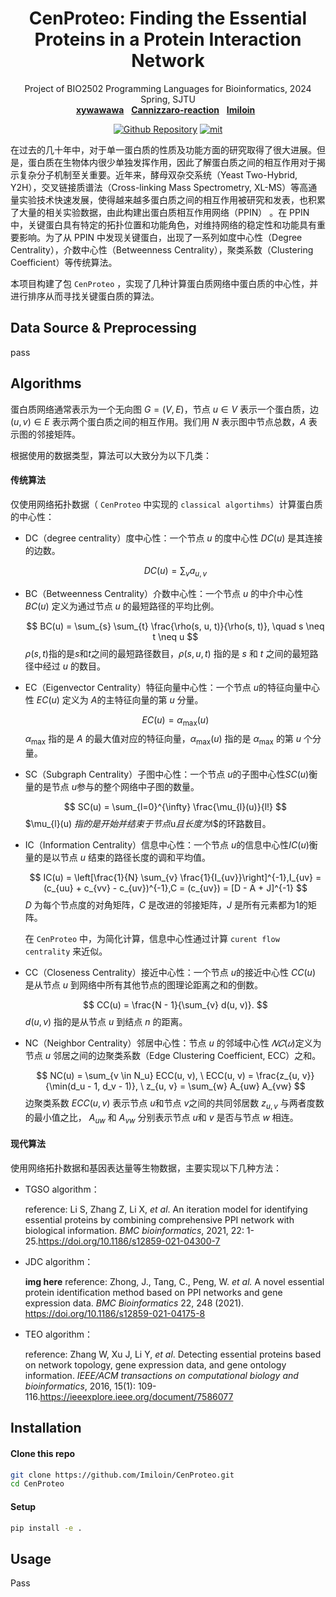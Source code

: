 <div align="center">
    <h1>
    CenProteo: Finding the Essential Proteins in a Protein Interaction Network
    </h1>
    <p>
    Project of BIO2502 Programming Languages for Bioinformatics, 2024 Spring, SJTU
    <br />
    <a href="https://github.com/xywawawa"><strong>xywawawa</strong></a>
    &nbsp;
    <a href="https://github.com/Cannizzaro-reaction"><strong>Cannizzaro-reaction</strong></a>
    &nbsp;
    <a href="https://github.com/Imiloin"><strong>Imiloin</strong></a>
    &nbsp;
    </p>
    <p>
    <a href="https://github.com/Imiloin/CenProteo"><img alt="Github Repository" src="https://img.shields.io/badge/Github-Repository-blue?logo=github&logoColor=blue"></a>
    <a href="https://github.com/Imiloin/CenProteo?tab=MIT-1-ov-file"><img alt="mit" src="https://img.shields.io/badge/License-MIT-red.svg"></a>
    </p>
</div>

在过去的几十年中，对于单一蛋白质的性质及功能方面的研究取得了很大进展。但是，蛋白质在生物体内很少单独发挥作用，因此了解蛋白质之间的相互作用对于揭示复杂分子机制至关重要。近年来，酵母双杂交系统（Yeast Two-Hybrid, Y2H），交叉链接质谱法（Cross-linking Mass Spectrometry, XL-MS）等高通量实验技术快速发展，使得越来越多蛋白质之间的相互作用被研究和发表，也积累了大量的相关实验数据，由此构建出蛋白质相互作用网络（PPIN） 。在 PPIN 中，关键蛋白具有特定的拓扑位置和功能角色，对维持网络的稳定性和功能具有重要影响。为了从 PPIN 中发现关键蛋白，出现了一系列如度中心性（Degree Centrality），介数中心性（Betweenness Centrality），聚类系数（Clustering Coefficient）等传统算法。

本项目构建了包 `CenProteo` ，实现了几种计算蛋白质网络中蛋白质的中心性，并进行排序从而寻找关键蛋白质的算法。



## Data Source & Preprocessing

pass



## Algorithms

蛋白质网络通常表示为一个无向图 $G=(V, E)$，节点 $u\in V$ 表示一个蛋白质，边 $(u,v) \in E$ 表示两个蛋白质之间的相互作用。我们用 $N$ 表示图中节点总数，$A$ 表示图的邻接矩阵。

根据使用的数据类型，算法可以大致分为以下几类：

#### 传统算法

仅使用网络拓扑数据（ `CenProteo` 中实现的 `classical algortihms`）计算蛋白质的中心性：

+ DC（degree centrality）度中心性：一个节点 $u$ 的度中心性 $DC(u)$ 是其连接的边数。

    $$
    DC(u) = \sum_{v} a_{u,v}
    $$

+ BC（Betweenness Centrality）介数中心性：一个节点 $u$ 的中介中心性 $BC(u)$ 定义为通过节点 $u$ 的最短路径的平均比例。

    $$
    BC(u) = \sum_{s} \sum_{t} \frac{\rho(s, u, t)}{\rho(s, t)}, \quad s \neq t \neq u
    $$
    $\rho(s, t)$指的是$s$和$t$之间的最短路径数目，$\rho(s,u, t)$ 指的是 $s$ 和 $t$ 之间的最短路径中经过 $u$ 的数目。

+ EC（Eigenvector Centrality）特征向量中心性：一个节点 $u$的特征向量中心性 $EC(u)$ 定义为 $A$的主特征向量的第 $u$ 分量。

    $$
    EC(u) = \alpha_{\max}(u)
    $$
    $\alpha_{\max}$ 指的是 $A$ 的最大值对应的特征向量，$\alpha_{\max}(u)$ 指的是 $\alpha_{\max}$ 的第 $u$ 个分量。

+ SC（Subgraph Centrality）子图中心性：一个节点 $u$的子图中心性$SC(u)$衡量的是节点 $u$参与的整个网络中子图的数量。

    $$
    SC(u) = \sum_{l=0}^{\infty} \frac{\mu_{l}(u)}{l!}
    $$
    $\mu_{l}(u) $指的是开始并结束于节点$u$且长度为$l$的环路数目。

+ IC（Information Centrality）信息中心性：一个节点 $u$的信息中心性$IC(u)$衡量的是以节点 $u$ 结束的路径长度的调和平均值。

    $$
    IC(u) = \left[\frac{1}{N} \sum_{v} \frac{1}{I_{uv}}\right]^{-1},I_{uv} = (c_{uu} + c_{vv} - c_{uv})^{-1},C = (c_{uv}) = [D - A + J]^{-1}
    $$
    $D$ 为每个节点度的对角矩阵，$C$ 是改进的邻接矩阵，$J$ 是所有元素都为1的矩阵。

    在 `CenProteo` 中，为简化计算，信息中心性通过计算 `curent flow centrality` 来近似。

+ CC（Closeness Centrality）接近中心性：一个节点 $u$的接近中心性 $CC(u)$ 是从节点 $u$ 到网络中所有其他节点的图理论距离之和的倒数。

    $$
    CC(u) = \frac{N - 1}{\sum_{v} d(u, v)}.
    $$
    $d(u,v)$ 指的是从节点 $u$ 到结点 $n$ 的距离。

+ NC（Neighbor Centrality）邻居中心性：节点 $u$ 的邻域中心性 $𝑁𝐶(𝑢)$定义为节点 $u$ 邻居之间的边聚类系数（Edge Clustering Coefficient, ECC）之和。

    $$
    NC(u) = \sum_{v \in N_u} ECC(u, v), \
    ECC(u, v) = \frac{z_{u, v}}{\min(d_u - 1, d_v - 1)}, \ 
    z_{u, v} = \sum_{w} A_{uw} A_{vw}
    $$
    边聚类系数 $ECC(u, v)$ 表示节点 $u$和节点 $v$之间的共同邻居数 $z_{u, v}$ 与两者度数的最小值之比， $A_{uw}$ 和 $A_{vw}$ 分别表示节点 $u$和 $v$ 是否与节点 $w$ 相连。

   

#### 现代算法

使用网络拓扑数据和基因表达量等生物数据，主要实现以下几种方法：

+ TGSO algorithm：

  reference: Li S, Zhang Z, Li X, *et al*. An iteration model for identifying essential proteins by combining comprehensive PPI network with biological information. *BMC bioinformatics*, 2021, 22: 1-25.https://doi.org/10.1186/s12859-021-04300-7

+ JDC algorithm：
  
  **img here**
  reference: Zhong, J., Tang, C., Peng, W. *et al.* A novel essential protein identification method based on PPI networks and gene expression data. *BMC Bioinformatics* 22, 248 (2021). https://doi.org/10.1186/s12859-021-04175-8
  
+ TEO algorithm：
  
  reference: Zhang W, Xu J, Li Y, *et al*. Detecting essential proteins based on network topology, gene expression data, and gene ontology information. *IEEE/ACM transactions on computational biology and bioinformatics*, 2016, 15(1): 109-116.https://ieeexplore.ieee.org/document/7586077



## Installation

#### Clone this repo

```bash
git clone https://github.com/Imiloin/CenProteo.git
cd CenProteo
```

#### Setup

```bash
pip install -e .
```

## Usage

Pass
